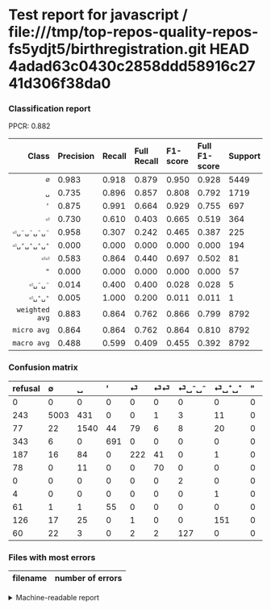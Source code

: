# Test report for javascript / file:///tmp/top-repos-quality-repos-fs5ydjt5/birthregistration.git HEAD 4adad63c0430c2858ddd58916c2741d306f38da0

### Classification report

PPCR: 0.882

| Class | Precision | Recall | Full Recall | F1-score | Full F1-score | Support | Full Support | PPCR |
|------:|:----------|:-------|:------------|:---------|:---------|:--------|:-------------|:-----|
| `∅` | 0.983| 0.918| 0.879| 0.950| 0.928| 5449| 5692| 0.957 |
| `␣` | 0.735| 0.896| 0.857| 0.808| 0.792| 1719| 1796| 0.957 |
| `'` | 0.875| 0.991| 0.664| 0.929| 0.755| 697| 1040| 0.670 |
| `⏎` | 0.730| 0.610| 0.403| 0.665| 0.519| 364| 551| 0.661 |
| `⏎␣⁻␣⁻␣⁻␣⁻` | 0.958| 0.307| 0.242| 0.465| 0.387| 225| 285| 0.789 |
| `⏎␣⁺␣⁺␣⁺␣⁺` | 0.000| 0.000| 0.000| 0.000| 0.000| 194| 320| 0.606 |
| `⏎⏎` | 0.583| 0.864| 0.440| 0.697| 0.502| 81| 159| 0.509 |
| `"` | 0.000| 0.000| 0.000| 0.000| 0.000| 57| 118| 0.483 |
| `⏎␣⁻␣⁻` | 0.014| 0.400| 0.400| 0.028| 0.028| 5| 5| 1.000 |
| `⏎␣⁺␣⁺` | 0.005| 1.000| 0.200| 0.011| 0.011| 1| 5| 0.200 |
| `weighted avg` | 0.883| 0.864| 0.762| 0.866| 0.799| 8792| 9971| 0.882 |
| `micro avg` | 0.864| 0.864| 0.762| 0.864| 0.810| 8792| 9971| 0.882 |
| `macro avg` | 0.488| 0.599| 0.409| 0.455| 0.392| 8792| 9971| 0.882 |

### Confusion matrix

|refusal|  ∅| ␣| '| ⏎| ⏎⏎| ⏎␣⁻␣⁻| ⏎␣⁺␣⁺| "| ⏎␣⁺␣⁺␣⁺␣⁺| ⏎␣⁻␣⁻␣⁻␣⁻| 
|:---|:---|:---|:---|:---|:---|:---|:---|:---|:---|:---|
|0 |0 |0 |0 |0 |0 |0 |0 |0 |0 |0 |
|243 |5003 |431 |0 |0 |1 |3 |11 |0 |0 |0 |
|77 |22 |1540 |44 |79 |6 |8 |20 |0 |0 |0 |
|343 |6 |0 |691 |0 |0 |0 |0 |0 |0 |0 |
|187 |16 |84 |0 |222 |41 |0 |1 |0 |0 |0 |
|78 |0 |11 |0 |0 |70 |0 |0 |0 |0 |0 |
|0 |0 |0 |0 |0 |0 |2 |0 |0 |0 |3 |
|4 |0 |0 |0 |0 |0 |0 |1 |0 |0 |0 |
|61 |1 |1 |55 |0 |0 |0 |0 |0 |0 |0 |
|126 |17 |25 |0 |1 |0 |0 |151 |0 |0 |0 |
|60 |22 |3 |0 |2 |2 |127 |0 |0 |0 |69 |

### Files with most errors

| filename | number of errors|
|:----:|:-----|

<details>
    <summary>Machine-readable report</summary>
```json
{
  "cl_report": {"\"": {"f1-score": 0.0, "precision": 0.0, "recall": 0.0, "support": 57}, "\u0027": {"f1-score": 0.9293880295897781, "precision": 0.8746835443037975, "recall": 0.9913916786226685, "support": 697}, "macro avg": {"f1-score": 0.4550866990409769, "precision": 0.48849047186003725, "recall": 0.5986165797012795, "support": 8792}, "micro avg": {"f1-score": 0.8641947224749773, "precision": 0.8641947224749773, "recall": 0.8641947224749773, "support": 8792}, "weighted avg": {"f1-score": 0.8660044469793747, "precision": 0.882740341805935, "recall": 0.8641947224749773, "support": 8792}, "\u2205": {"f1-score": 0.9496962794229309, "precision": 0.9834873206211913, "recall": 0.9181501192879428, "support": 5449}, "\u23ce": {"f1-score": 0.6646706586826348, "precision": 0.7302631578947368, "recall": 0.6098901098901099, "support": 364}, "\u23ce\u23ce": {"f1-score": 0.6965174129353233, "precision": 0.5833333333333334, "recall": 0.8641975308641975, "support": 81}, "\u23ce\u2423\u207a\u2423\u207a": {"f1-score": 0.010810810810810811, "precision": 0.005434782608695652, "recall": 1.0, "support": 1}, "\u23ce\u2423\u207a\u2423\u207a\u2423\u207a\u2423\u207a": {"f1-score": 0.0, "precision": 0.0, "recall": 0.0, "support": 194}, "\u23ce\u2423\u207b\u2423\u207b": {"f1-score": 0.027586206896551724, "precision": 0.014285714285714285, "recall": 0.4, "support": 5}, "\u23ce\u2423\u207b\u2423\u207b\u2423\u207b\u2423\u207b": {"f1-score": 0.4646464646464646, "precision": 0.9583333333333334, "recall": 0.30666666666666664, "support": 225}, "\u2423": {"f1-score": 0.8075511274252754, "precision": 0.7350835322195705, "recall": 0.89586969168121, "support": 1719}},
  "cl_report_full": {"\"": {"f1-score": 0.0, "precision": 0.0, "recall": 0.0, "support": 118}, "\u0027": {"f1-score": 0.7551912568306012, "precision": 0.8746835443037975, "recall": 0.6644230769230769, "support": 1040}, "macro avg": {"f1-score": 0.3920861229857211, "precision": 0.48849047186003725, "recall": 0.40860976645330294, "support": 9971}, "micro avg": {"f1-score": 0.8098918083462133, "precision": 0.8641947224749773, "recall": 0.7620098285026577, "support": 9971}, "weighted avg": {"f1-score": 0.7990314910913078, "precision": 0.8621240940128964, "recall": 0.7620098285026577, "support": 9971}, "\u2205": {"f1-score": 0.9282864829761575, "precision": 0.9834873206211913, "recall": 0.8789529163738581, "support": 5692}, "\u23ce": {"f1-score": 0.519298245614035, "precision": 0.7302631578947368, "recall": 0.4029038112522686, "support": 551}, "\u23ce\u23ce": {"f1-score": 0.5017921146953406, "precision": 0.5833333333333334, "recall": 0.44025157232704404, "support": 159}, "\u23ce\u2423\u207a\u2423\u207a": {"f1-score": 0.010582010582010581, "precision": 0.005434782608695652, "recall": 0.2, "support": 5}, "\u23ce\u2423\u207a\u2423\u207a\u2423\u207a\u2423\u207a": {"f1-score": 0.0, "precision": 0.0, "recall": 0.0, "support": 320}, "\u23ce\u2423\u207b\u2423\u207b": {"f1-score": 0.027586206896551724, "precision": 0.014285714285714285, "recall": 0.4, "support": 5}, "\u23ce\u2423\u207b\u2423\u207b\u2423\u207b\u2423\u207b": {"f1-score": 0.3865546218487395, "precision": 0.9583333333333334, "recall": 0.24210526315789474, "support": 285}, "\u2423": {"f1-score": 0.7915702904137754, "precision": 0.7350835322195705, "recall": 0.8574610244988864, "support": 1796}},
  "ppcr": 0.8817570955771739
}
```
</details>
